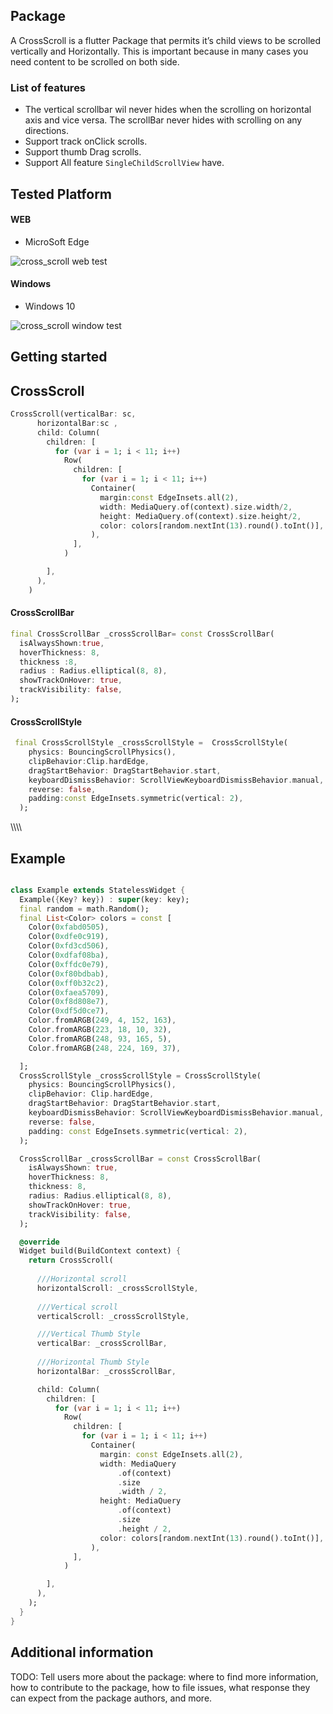 

##  Package
A CrossScroll is a flutter Package that permits it’s child views to be scrolled vertically and Horizontally. This is important because in many cases you need content to be scrolled on both side. 


### List of features
- The vertical scrollbar wil never  hides when the scrolling on horizontal axis and vice versa. The scrollBar never hides with scrolling on any directions.
- Support track onClick scrolls.
- Support thumb Drag scrolls.
- Support All feature `SingleChildScrollView` have.







## Tested Platform

#### WEB
- MicroSoft Edge

![cross_scroll web test](https://user-images.githubusercontent.com/73336909/149651423-d1dc936f-cfc0-4581-bb79-19e1fc4ec533.gif)




















#### Windows
- Windows 10

![cross_scroll window test](https://user-images.githubusercontent.com/73336909/149651492-2ce542a7-7343-4651-81b1-d3eccf3f9bda.gif)












## Getting started



## CrossScroll
```dart
CrossScroll(verticalBar: sc,
      horizontalBar:sc ,
      child: Column(
        children: [
          for (var i = 1; i < 11; i++)
            Row(
              children: [
                for (var i = 1; i < 11; i++)
                  Container(
                    margin:const EdgeInsets.all(2),
                    width: MediaQuery.of(context).size.width/2,
                    height: MediaQuery.of(context).size.height/2,
                    color: colors[random.nextInt(13).round().toInt()],
                  ),
              ],
            )

        ],
      ),
    )

```




#### CrossScrollBar
```dart
final CrossScrollBar _crossScrollBar= const CrossScrollBar(
  isAlwaysShown:true,
  hoverThickness: 8,
  thickness :8,
  radius : Radius.elliptical(8, 8),
  showTrackOnHover: true,
  trackVisibility: false,
);
```












#### CrossScrollStyle
```dart
 final CrossScrollStyle _crossScrollStyle =  CrossScrollStyle(
    physics: BouncingScrollPhysics(),
    clipBehavior:Clip.hardEdge,
    dragStartBehavior: DragStartBehavior.start,
    keyboardDismissBehavior: ScrollViewKeyboardDismissBehavior.manual,
    reverse: false,
    padding:const EdgeInsets.symmetric(vertical: 2),
  );

```
\\\\\\\






## Example

```dart

class Example extends StatelessWidget {
  Example({Key? key}) : super(key: key);
  final random = math.Random();
  final List<Color> colors = const [
    Color(0xfabd0505),
    Color(0xdfe0c919),
    Color(0xfd3cd506),
    Color(0xdfaf08ba),
    Color(0xffdc0e79),
    Color(0xf80bdbab),
    Color(0xff0b32c2),
    Color(0xfaea5709),
    Color(0xf8d808e7),
    Color(0xdf5d0ce7),
    Color.fromARGB(249, 4, 152, 163),
    Color.fromARGB(223, 18, 10, 32),
    Color.fromARGB(248, 93, 165, 5),
    Color.fromARGB(248, 224, 169, 37),

  ];
  CrossScrollStyle _crossScrollStyle = CrossScrollStyle(
    physics: BouncingScrollPhysics(),
    clipBehavior: Clip.hardEdge,
    dragStartBehavior: DragStartBehavior.start,
    keyboardDismissBehavior: ScrollViewKeyboardDismissBehavior.manual,
    reverse: false,
    padding: const EdgeInsets.symmetric(vertical: 2),
  );

  CrossScrollBar _crossScrollBar = const CrossScrollBar(
    isAlwaysShown: true,
    hoverThickness: 8,
    thickness: 8,
    radius: Radius.elliptical(8, 8),
    showTrackOnHover: true,
    trackVisibility: false,
  );

  @override
  Widget build(BuildContext context) {
    return CrossScroll(
     
      ///Horizontal scroll
      horizontalScroll: _crossScrollStyle,
      
      ///Vertical scroll
      verticalScroll: _crossScrollStyle,

      ///Vertical Thumb Style
      verticalBar: _crossScrollBar,
   
      ///Horizontal Thumb Style
      horizontalBar: _crossScrollBar,

      child: Column(
        children: [
          for (var i = 1; i < 11; i++)
            Row(
              children: [
                for (var i = 1; i < 11; i++)
                  Container(
                    margin: const EdgeInsets.all(2),
                    width: MediaQuery
                        .of(context)
                        .size
                        .width / 2,
                    height: MediaQuery
                        .of(context)
                        .size
                        .height / 2,
                    color: colors[random.nextInt(13).round().toInt()],
                  ),
              ],
            )

        ],
      ),
    );
  }
}
```











## Additional information

TODO: Tell users more about the package: where to find more information, how to 
contribute to the package, how to file issues, what response they can expect 
from the package authors, and more.
